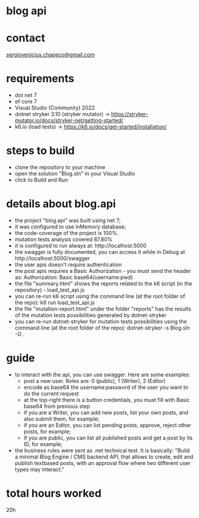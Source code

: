 # blog api

# contact
sergiovenicius.chapeco@gmail.com

# requirements
- dot net 7
- ef core 7
- Visual Studio (Community) 2022
- dotnet stryker 3.10 (stryker mutator) -> https://stryker-mutator.io/docs/stryker-net/getting-started/
- k6.io (load tests) -> https://k6.io/docs/get-started/installation/

# steps to build
- clone the repository to your machine
- open the solution "Blog.sln" in your Visual Studio
- click to Build and Run

# details about blog.api
- the project "blog.api" was built using net 7;
- it was configured to use inMemory database;
- the code-coverage of the project is 100%. 
- mutation tests analysis covered 87.80%
- it is configured to run always at: http://localhost:5000
- the swagger is fully documented, you can access it while in Debug at http://localhost:5000/swagger
- the user apis doesn't require authentication
- the post apis requires a Basic Authorization - you must send the header as: Authorization: Basic base64(username:pwd)
- the file "summary.html" shows the reports related to the k6 script (in the repository) - load_test_api.js
- you can re-run k6 script using the command line (at the root folder of the repo): k6 run load_test_api.js
- the file "mutation-report.html" under the folder "reports" has the results of the mutation tests possibilities generated by dotnet-stryker
- you can re-run dotnet-stryker for mutation tests possibilities using the command line (at the root folder of the repo): dotnet-stryker -s Blog.sln -O .

# guide
- to interact with the api, you can use swagger. Here are some examples:
  - post a new user. Roles are: 0 (public), 1 (Writer), 2 (Editor)
  - encode as base64 the username:password of the user you want to do the current request
  - at the top-right there is a button credentials, you must fill with Basic base64 from previous step
  - if you are a Writer, you can add new posts, list your own posts, and also submit them, for example;
  - if you are an Editor, you can list pending posts, approve, reject other posts, for example;
  - if you are public, you can list all published posts and get a post by its ID, for example;
- the business rules were sent as .net technical test. It is basically: "Build a minimal Blog Engine / CMS backend API, that allows to create, edit and publish textbased posts, with an approval flow where two different user types may interact."

# total hours worked
20h
